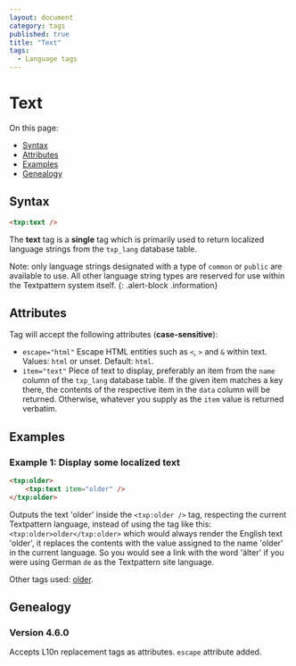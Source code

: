 ```yaml
---
layout: document
category: tags
published: true
title: "Text"
tags:
  - Language tags
---
```


# Text

On this page:

* [Syntax](#user-content-syntax)
* [Attributes](#user-content-attributes)
* [Examples](#user-content-examples)
* [Genealogy](#user-content-genealogy)

## Syntax

```html
<txp:text />
```

The **text** tag is a __single__ tag which is primarily used to return localized language strings from the `txp_lang` database table.

Note: only language strings designated with a type of `common` or `public` are available to use. All other language string types are reserved for use within the Textpattern system itself.
{: .alert-block .information}

## Attributes

Tag will accept the following attributes (**case-sensitive**):

* `escape="html"`
Escape HTML entities such as `<`, `>` and `&` within text.
Values: `html` or unset.
Default: `html`.
* `item="text"`
Piece of text to display, preferably an item from the `name` column of the `txp_lang` database table. If the given item matches a key there, the contents of the respective item in the `data` column will be returned. Otherwise, whatever you supply as the `item` value is returned verbatim.

## Examples

### Example 1: Display some localized text

```html
<txp:older>
    <txp:text item="older" />
</txp:older>
```

Outputs the text 'older' inside the `<txp:older />` tag, respecting the current Textpattern language, instead of using the tag like this: `<txp:older>older</txp:older>` which would always render the English text 'older', it replaces the contents with the value assigned to the name 'older' in the current language. So you would see a link with the word 'älter' if you were using German `de` as the Textpattern site language.

Other tags used: [older](older).

## Genealogy

### Version 4.6.0

Accepts L10n replacement tags as attributes.
`escape` attribute added.
